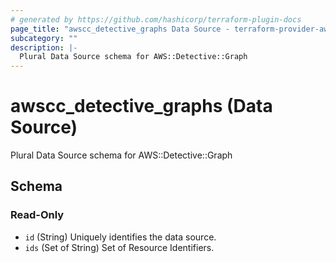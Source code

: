 ```yaml
---
# generated by https://github.com/hashicorp/terraform-plugin-docs
page_title: "awscc_detective_graphs Data Source - terraform-provider-awscc"
subcategory: ""
description: |-
  Plural Data Source schema for AWS::Detective::Graph
---
```


# awscc_detective_graphs (Data Source)

Plural Data Source schema for AWS::Detective::Graph



<!-- schema generated by tfplugindocs -->
## Schema

### Read-Only

- `id` (String) Uniquely identifies the data source.
- `ids` (Set of String) Set of Resource Identifiers.

